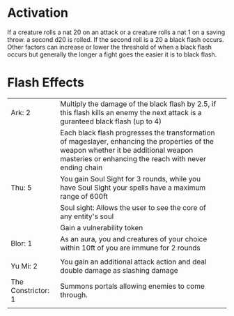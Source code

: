 # Activation

If a creature rolls a nat 20 on an attack or a creature rolls a nat 1 on a saving throw. a second d20 is rolled. If the second roll is a 20 a black flash occurs. Other factors can increase or lower the threshold of when a black flash occurs but generally the longer a fight goes the easier it is to black flash.

#  Flash Effects

|                    |                                                                                                                                                                                               |     |
| ------------------ | --------------------------------------------------------------------------------------------------------------------------------------------------------------------------------------------- | --- |
| Ark: 2             | Multiply the damage of the black flash by 2.5, if this flash kills an enemy the next attack is a guranteed black flash (up to 4)                                                              |     |
|                    | Each black flash progresses the transformation of mageslayer, enhancing the properties of the weapon whether it be additional weapon masteries or enhancing the reach with never ending chain |     |
| Thu: 5             | You gain Soul Sight for 3 rounds, while you have Soul Sight your spells have a maximum range of 600ft                                                                                         |     |
|                    | Soul sight: Allows the user to see the core of any entity's soul                                                                                                                              |     |
|                    | Gain a vulnerability token                                                                                                                                                                    |     |
| Blor: 1            | As an aura, you and creatures of your choice within 10ft of you are immune for 2 rounds                                                                                                       |     |
|                    |                                                                                                                                                                                               |     |
| Yu Mi: 2           | You gain an additional attack action and deal double damage as slashing damage                                                                                                                |     |
| The Constrictor: 1 | Summons portals allowing enemies to come through.                                                                                                                                             |     |
|                    |                                                                                                                                                                                               |     |